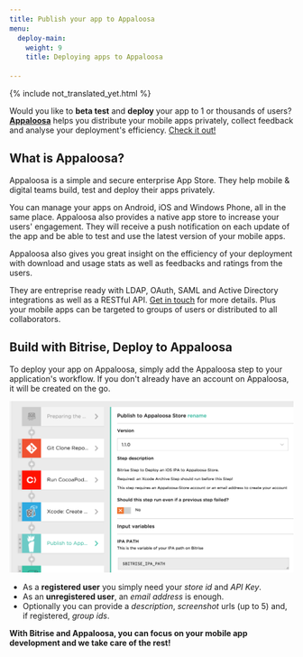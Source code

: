 ```yaml
---
title: Publish your app to Appaloosa
menu:
  deploy-main:
    weight: 9
    title: Deploying apps to Appaloosa

---
```

{% include not_translated_yet.html %}

Would you like to **beta test** and **deploy** your app to 1 or thousands of users?
**[Appaloosa](http://appaloosa.io)** helps you distribute your mobile apps privately,
collect feedback and analyse your deployment's efficiency. [Check it out!](http://appaloosa.io)


## What is Appaloosa?

Appaloosa is a simple and secure enterprise App Store.
They help mobile & digital teams build, test and deploy their apps privately.

You can manage your apps on Android, iOS and Windows Phone, all in the same place.
Appaloosa also provides a native app store to increase your users' engagement.
They will receive a push notification on each update of the app and be able to test and use the latest version of your mobile apps.

Appaloosa also gives you great insight on the efficiency of your deployment
with download and usage stats as well as feedbacks and ratings from the users.

They are entreprise ready with LDAP, OAuth, SAML and Active Directory integrations
as well as a RESTful API. [Get in touch](mailto:sales@appaloosa-store.com) for more details.
Plus your mobile apps can be targeted to groups of users or distributed to all collaborators.


## Build with Bitrise, Deploy to Appaloosa

To deploy your app on Appaloosa, simply add the Appaloosa step to your application's workflow.
If you don't already have an account on Appaloosa, it will be created on the go.

![Publish to Appaloosa step in a Workflow](/img/tutorials/deploy/appaloosa-step-in-a-bitrise-workflow.png)

- As a **registered user** you simply need your *store id* and *API Key*.
- As an **unregistered user**, an *email address* is enough.
- Optionally you can provide a *description*, *screenshot* urls (up to 5) and, if registered, *group ids*.

**With Bitrise and Appaloosa, you can focus on your mobile app development and we take care of the rest!**